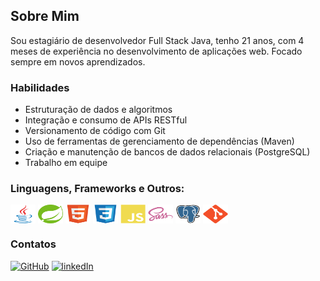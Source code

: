 
## Sobre Mim
Sou estagiário de desenvolvedor Full Stack Java, tenho 21 anos, com 4 meses de experiência no desenvolvimento de aplicações web. Focado sempre em novos aprendizados.

### Habilidades
- Estruturação de dados e algoritmos
- Integração e consumo de APIs RESTful
- Versionamento de código com Git
- Uso de ferramentas de gerenciamento de dependências (Maven)
- Criação e manutenção de bancos de dados relacionais (PostgreSQL)
- Trabalho em equipe
### Linguagens, Frameworks e Outros:

<div style="display: inline_block">
  <img align="center" alt="Java" height="30" width="40" src="https://raw.githubusercontent.com/devicons/devicon/master/icons/java/java-original.svg">
  <img align="center" alt="Spring" height="30" width="40" src="https://raw.githubusercontent.com/devicons/devicon/master/icons/spring/spring-original.svg">
  <img align="center" alt="HTML" height="30" width="40" src="https://raw.githubusercontent.com/devicons/devicon/master/icons/html5/html5-original.svg">
  <img align="center" alt="CSS" height="30" width="40" src="https://raw.githubusercontent.com/devicons/devicon/master/icons/css3/css3-original.svg">    
  <img align="center" alt="Js" height="30" width="40" src="https://raw.githubusercontent.com/devicons/devicon/master/icons/javascript/javascript-plain.svg">
  <img align="center" alt="Scss" height="30" width="40" src="https://raw.githubusercontent.com/devicons/devicon/master/icons/sass/sass-original.svg">
  <img align="center" alt="PostgreSQL" height="30" width="40" src="https://raw.githubusercontent.com/devicons/devicon/master/icons/postgresql/postgresql-original.svg">
<img align="center" alt="Git" height="30" width="40" src="https://raw.githubusercontent.com/devicons/devicon/master/icons/git/git-original.svg">

</div>

### Contatos

[![GitHub](https://img.shields.io/badge/GitHub-Follow%20Me-595959?style=plastic&logo=github&labelColor=595959&color=595959)](https://github.com/KaueGSouzaDevs)  [![linkedIn](https://img.shields.io/badge/LinkedIn-Follow%20Me-595959?style=plastic&logo=linkedin&labelColor=595959&color=595959)](https://www.linkedin.com/in/kau%C3%AA-gallego-de-souza-a59669310?utm_source=share&utm_campaign=share_via&utm_content=profile&utm_medium=android_app)


<!--
**KaueGSouzaDevs/KaueGSouzaDevs** is a ✨ _special_ ✨ repository because its `README.md` (this file) appears on your GitHub profile.

Here are some ideas to get you started:

- 🔭 I’m currently working on ...
- 🌱 I’m currently learning ...
- 👯 I’m looking to collaborate on ...
- 🤔 I’m looking for help with ...
- 💬 Ask me about ...
- 📫 How to reach me: ...
- 😄 Pronouns: ...
- ⚡ Fun fact: ...
-->
